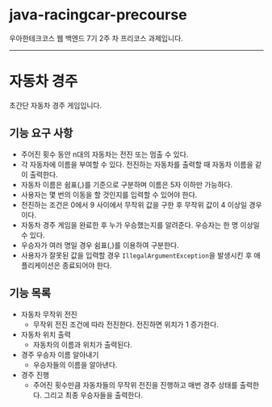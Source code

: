 # java-racingcar-precourse

우아한테크코스 웹 백엔드 7기 2주 차 프리코스 과제입니다.

---

# 자동차 경주

초간단 자동차 경주 게임입니다.

## 기능 요구 사항

- 주어진 횟수 동안 n대의 자동차는 전진 또는 멈출 수 있다.
- 각 자동차에 이름을 부여할 수 있다. 전진하는 자동차를 출력할 때 자동차 이름을 같이 출력한다.
- 자동차 이름은 쉼표(,)를 기준으로 구분하며 이름은 5자 이하만 가능하다.
- 사용자는 몇 번의 이동을 할 것인지를 입력할 수 있어야 한다.
- 전진하는 조건은 0에서 9 사이에서 무작위 값을 구한 후 무작위 값이 4 이상일 경우이다.
- 자동차 경주 게임을 완료한 후 누가 우승했는지를 알려준다. 우승자는 한 명 이상일 수 있다.
- 우승자가 여러 명일 경우 쉼표(,)를 이용하여 구분한다.
- 사용자가 잘못된 값을 입력할 경우 `IllegalArgumentException`을 발생시킨 후 애플리케이션은 종료되어야 한다.

## 기능 목록

- 자동차 무작위 전진
  - 무작위 전진 조건에 따라 전진한다. 전진하면 위치가 1 증가한다.
- 자동차 위치 출력
  - 자동차의 이름과 위치가 출력된다.
- 경주 우승자 이름 알아내기
  - 우승자들의 이름을 알아낸다.
- 경주 진행
  - 주어진 횟수만큼 자동차들의 무작위 전진을 진행하고 매번 경주 상태를 출력한다. 그리고 최종 우승자들을 출력한다.